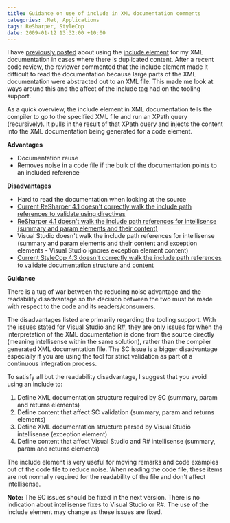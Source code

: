 ```yaml
---
title: Guidance on use of include in XML documentation comments
categories: .Net, Applications
tags: ReSharper, StyleCop
date: 2009-01-12 13:32:00 +10:00
---
```


I have [previously posted][0] about using the [include element][1] for my XML documentation in cases where there is duplicated content. After a recent code review, the reviewer commented that the include element made it difficult to read the documentation because large parts of the XML documentation were abstracted out to an XML file. This made me look at ways around this and the affect of the include tag had on the tooling support.

As a quick overview, the include element in XML documentation tells the compiler to go to the specified XML file and run an XPath query (recursively). It pulls in the result of that XPath query and injects the content into the XML documentation being generated for a code element.

<!--more-->

**Advantages**

* Documentation reuse
* Removes noise in a code file if the bulk of the documentation points to an included reference

**Disadvantages**

* Hard to read the documentation when looking at the source
* [Current ReSharper 4.1 doesn't correctly walk the include path references to validate using directives][2]
* [ReSharper 4.1 doesn't walk the include path references for intellisense (summary and param elements and their content)][3]
* Visual Studio doesn't walk the include path references for intellisense (summary and param elements and their content and exception elements - Visual Studio ignores exception element content)
* [Current StyleCop 4.3 doesn't correctly walk the include path references to validate documentation structure and content][4]

**Guidance**

There is a tug of war between the reducing noise advantage and the readability disadvantage so the decision between the two must be made with respect to the code and its readers/consumers.

The disadvantages listed are primarily regarding the tooling support. With the issues stated for Visual Studio and R#, they are only issues for when the interpretation of the XML documentation is done from the source directly (meaning intellisense within the same solution), rather than the compiler generated XML documentation file. The SC issue is a bigger disadvantage especially if you are using the tool for strict validation as part of a continuous integration process.

To satisfy all but the readability disadvantage, I suggest that you avoid using an include to:

1. Define XML documentation structure required by SC (summary, param and returns elements)
1. Define content that affect SC validation (summary, param and returns elements)
1. Define XML documentation structure parsed by Visual Studio intellisense (exception element)
1. Define content that affect Visual Studio and R# intellisense (summary, param and returns elements)

The include element is very useful for moving remarks and code examples out of the code file to reduce noise. When reading the code file, these items are not normally required for the readability of the file and don't affect intellisense.

**Note:** The SC issues should be fixed in the next version. There is no indication about intellisense fixes to Visual Studio or R#. The use of the include element may change as these issues are fixed.

[0]: /2008/03/26/xml-comments-and-the-include-element/
[1]: http://msdn.microsoft.com/en-us/library/9h8dy30z.aspx
[2]: http://www.jetbrains.net/jira/browse/RSRP-62567
[3]: http://www.jetbrains.net/jira/browse/RSRP-90953
[4]: http://code.msdn.microsoft.com/sourceanalysis/WorkItem/View.aspx?WorkItemId=132
